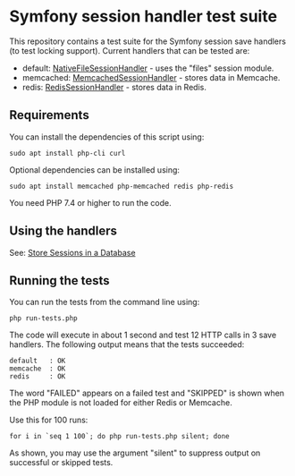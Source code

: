 # Symfony session handler test suite

This repository contains a test suite for the Symfony session save handlers (to test locking support). Current handlers that can be tested are:

- default: [NativeFileSessionHandler](https://github.com/symfony/symfony/blob/6.2/src/Symfony/Component/HttpFoundation/Session/Storage/Handler/NativeFileSessionHandler.php) - uses the "files" session module.
- memcached: [MemcachedSessionHandler](https://github.com/symfony/symfony/blob/6.2/src/Symfony/Component/HttpFoundation/Session/Storage/Handler/MemcachedSessionHandler.php) - stores data in Memcache.
- redis: [RedisSessionHandler](https://github.com/symfony/symfony/blob/6.2/src/Symfony/Component/HttpFoundation/Session/Storage/Handler/RedisSessionHandler.php) - stores data in Redis.

## Requirements

You can install the dependencies of this script using:

    sudo apt install php-cli curl

Optional dependencies can be installed using:

    sudo apt install memcached php-memcached redis php-redis

You need PHP 7.4 or higher to run the code.

## Using the handlers

See: [Store Sessions in a Database](https://symfony.com/doc/current/session/database.html)

## Running the tests

You can run the tests from the command line using:

    php run-tests.php

The code will execute in about 1 second and test 12 HTTP calls in 3 save handlers. The following output means that the tests succeeded:

    default   : OK
    memcache  : OK
    redis     : OK

The word "FAILED" appears on a failed test and "SKIPPED" is shown when the PHP module is not loaded for either Redis or Memcache.

Use this for 100 runs:

    for i in `seq 1 100`; do php run-tests.php silent; done

As shown, you may use the argument "silent" to suppress output on successful or skipped tests.
